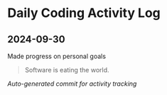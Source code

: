 # Daily Coding Activity Log

## 2024-09-30

Made progress on personal goals

> Software is eating the world.

*Auto-generated commit for activity tracking*

